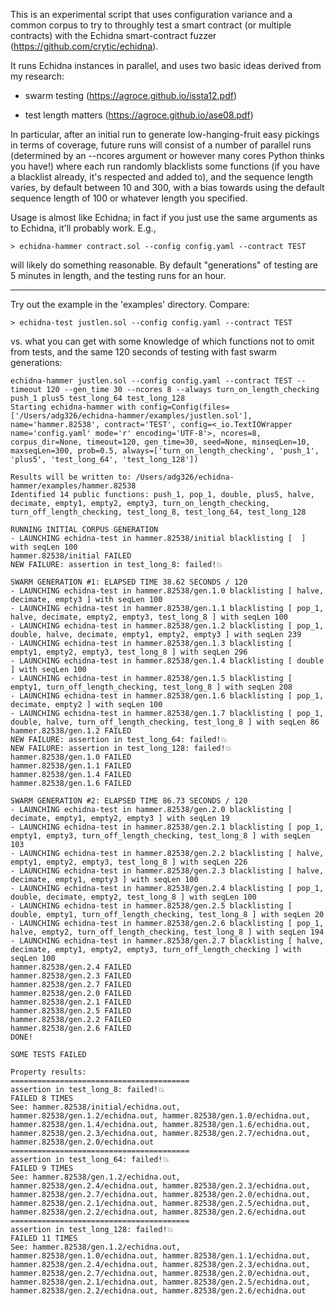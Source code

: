 This is an experimental script that uses configuration variance and a common corpus to try to throughly test a smart contract (or multiple contracts) with the Echidna smart-contract fuzzer (https://github.com/crytic/echidna).

It runs Echidna instances in parallel, and uses two basic ideas derived from my research:

- swarm testing (https://agroce.github.io/issta12.pdf)

- test length matters (https://agroce.github.io/ase08.pdf)

In particular, after an initial run to generate low-hanging-fruit easy pickings in terms of coverage, future runs will consist of a number of parallel runs (determined by an --ncores argument or however many cores Python thinks you have!) where each run randomly blacklists some functions (if you have a blacklist already, it's respected and added to), and the sequence length varies, by default between 10 and 300, with a bias towards using the default sequence length of 100 or whatever length you specified.

Usage is almost like Echidna; in fact if you just use the same arguments as to Echidna, it'll probably work.  E.g.,

```
> echidna-hammer contract.sol --config config.yaml --contract TEST
```

will likely do something reasonable.  By default "generations" of testing are 5 minutes in length, and the testing runs for an hour.

-----------

Try out the example in the 'examples' directory.  Compare:

```
> echidna-test justlen.sol --config config.yaml --contract TEST
```

vs. what you can get with some knowledge of which functions not to omit from tests, and the same 120 seconds of testing with fast swarm generations:

```
echidna-hammer justlen.sol --config config.yaml --contract TEST --timeout 120 --gen_time 30 --ncores 8 --always turn_on_length_checking push_1 plus5 test_long_64 test_long_128
Starting echidna-hammer with config=Config(files=['/Users/adg326/echidna-hammer/examples/justlen.sol'], name='hammer.82538', contract='TEST', config=<_io.TextIOWrapper name='config.yaml' mode='r' encoding='UTF-8'>, ncores=8, corpus_dir=None, timeout=120, gen_time=30, seed=None, minseqLen=10, maxseqLen=300, prob=0.5, always=['turn_on_length_checking', 'push_1', 'plus5', 'test_long_64', 'test_long_128'])

Results will be written to: /Users/adg326/echidna-hammer/examples/hammer.82538
Identified 14 public functions: push_1, pop_1, double, plus5, halve, decimate, empty1, empty2, empty3, turn_on_length_checking, turn_off_length_checking, test_long_8, test_long_64, test_long_128

RUNNING INITIAL CORPUS GENERATION
- LAUNCHING echidna-test in hammer.82538/initial blacklisting [  ] with seqLen 100
hammer.82538/initial FAILED
NEW FAILURE: assertion in test_long_8: failed!💥  

SWARM GENERATION #1: ELAPSED TIME 38.62 SECONDS / 120
- LAUNCHING echidna-test in hammer.82538/gen.1.0 blacklisting [ halve, decimate, empty3 ] with seqLen 100
- LAUNCHING echidna-test in hammer.82538/gen.1.1 blacklisting [ pop_1, halve, decimate, empty2, empty3, test_long_8 ] with seqLen 100
- LAUNCHING echidna-test in hammer.82538/gen.1.2 blacklisting [ pop_1, double, halve, decimate, empty1, empty2, empty3 ] with seqLen 239
- LAUNCHING echidna-test in hammer.82538/gen.1.3 blacklisting [ empty1, empty2, empty3, test_long_8 ] with seqLen 296
- LAUNCHING echidna-test in hammer.82538/gen.1.4 blacklisting [ double ] with seqLen 100
- LAUNCHING echidna-test in hammer.82538/gen.1.5 blacklisting [ empty1, turn_off_length_checking, test_long_8 ] with seqLen 208
- LAUNCHING echidna-test in hammer.82538/gen.1.6 blacklisting [ pop_1, decimate, empty2 ] with seqLen 100
- LAUNCHING echidna-test in hammer.82538/gen.1.7 blacklisting [ pop_1, double, halve, turn_off_length_checking, test_long_8 ] with seqLen 86
hammer.82538/gen.1.2 FAILED
NEW FAILURE: assertion in test_long_64: failed!💥  
NEW FAILURE: assertion in test_long_128: failed!💥  
hammer.82538/gen.1.0 FAILED
hammer.82538/gen.1.1 FAILED
hammer.82538/gen.1.4 FAILED
hammer.82538/gen.1.6 FAILED

SWARM GENERATION #2: ELAPSED TIME 86.73 SECONDS / 120
- LAUNCHING echidna-test in hammer.82538/gen.2.0 blacklisting [ decimate, empty1, empty2, empty3 ] with seqLen 19
- LAUNCHING echidna-test in hammer.82538/gen.2.1 blacklisting [ pop_1, empty1, empty3, turn_off_length_checking, test_long_8 ] with seqLen 103
- LAUNCHING echidna-test in hammer.82538/gen.2.2 blacklisting [ halve, empty1, empty2, empty3, test_long_8 ] with seqLen 226
- LAUNCHING echidna-test in hammer.82538/gen.2.3 blacklisting [ halve, decimate, empty1, empty3 ] with seqLen 100
- LAUNCHING echidna-test in hammer.82538/gen.2.4 blacklisting [ pop_1, double, decimate, empty2, test_long_8 ] with seqLen 100
- LAUNCHING echidna-test in hammer.82538/gen.2.5 blacklisting [ double, empty1, turn_off_length_checking, test_long_8 ] with seqLen 20
- LAUNCHING echidna-test in hammer.82538/gen.2.6 blacklisting [ pop_1, halve, empty2, turn_off_length_checking, test_long_8 ] with seqLen 194
- LAUNCHING echidna-test in hammer.82538/gen.2.7 blacklisting [ halve, decimate, empty1, empty2, empty3, turn_off_length_checking ] with seqLen 100
hammer.82538/gen.2.4 FAILED
hammer.82538/gen.2.3 FAILED
hammer.82538/gen.2.7 FAILED
hammer.82538/gen.2.0 FAILED
hammer.82538/gen.2.1 FAILED
hammer.82538/gen.2.5 FAILED
hammer.82538/gen.2.2 FAILED
hammer.82538/gen.2.6 FAILED
DONE!

SOME TESTS FAILED

Property results:
========================================
assertion in test_long_8: failed!💥  
FAILED 8 TIMES
See: hammer.82538/initial/echidna.out, hammer.82538/gen.1.2/echidna.out, hammer.82538/gen.1.0/echidna.out, hammer.82538/gen.1.4/echidna.out, hammer.82538/gen.1.6/echidna.out, hammer.82538/gen.2.3/echidna.out, hammer.82538/gen.2.7/echidna.out, hammer.82538/gen.2.0/echidna.out
========================================
assertion in test_long_64: failed!💥  
FAILED 9 TIMES
See: hammer.82538/gen.1.2/echidna.out, hammer.82538/gen.2.4/echidna.out, hammer.82538/gen.2.3/echidna.out, hammer.82538/gen.2.7/echidna.out, hammer.82538/gen.2.0/echidna.out, hammer.82538/gen.2.1/echidna.out, hammer.82538/gen.2.5/echidna.out, hammer.82538/gen.2.2/echidna.out, hammer.82538/gen.2.6/echidna.out
========================================
assertion in test_long_128: failed!💥  
FAILED 11 TIMES
See: hammer.82538/gen.1.2/echidna.out, hammer.82538/gen.1.0/echidna.out, hammer.82538/gen.1.1/echidna.out, hammer.82538/gen.2.4/echidna.out, hammer.82538/gen.2.3/echidna.out, hammer.82538/gen.2.7/echidna.out, hammer.82538/gen.2.0/echidna.out, hammer.82538/gen.2.1/echidna.out, hammer.82538/gen.2.5/echidna.out, hammer.82538/gen.2.2/echidna.out, hammer.82538/gen.2.6/echidna.out
```

